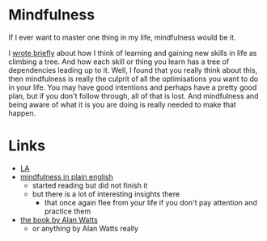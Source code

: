 # Mindfulness

If I ever want to master one thing in my life, mindfulness would be it.

I [wrote briefly][1] about how I think of learning and gaining new skills in life as climbing a tree. And how each skill or thing you learn has a tree of dependencies leading up to it. Well, I found that you really think about this, then mindfulness is really the culprit of all the optimisations you want to do in your life. You may have good intentions and perhaps have a pretty good plan, but if you don't follow through, all of that is lost. And mindfulness and being aware of what it is you are doing is really needed to make that happen.

# Links

- [LA][2]
- [mindfulness in plain english][3]
	- started reading but did not finish it
	- but there is a lot of interesting insights there
		- that once again flee from your life if you don't pay attention and practice them
- [the book by Alan Watts][4]
	- or anything by Alan Watts really


[1]:	https://medium.com/@NikitaVoloboev/the-root-of-it-all-9b6ab6a77e1d
[2]:	https://learn-anything.xyz/health/mindfulness
[3]:	https://learn-anything.xyz/health/mindfulness
[4]:	http://www.freespiritualebooks.com/uploads/5/0/5/8/50589505/the-book-on-the-taboo-against-knowing-who-you-are-by-alan-watts.pdf
